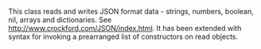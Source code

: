 This class reads and writes JSON format data - strings, numbers, boolean, nil, arrays and dictionaries. See http://www.crockford.com/JSON/index.html. It has been extended with syntax for invoking a prearranged list of constructors on read objects.